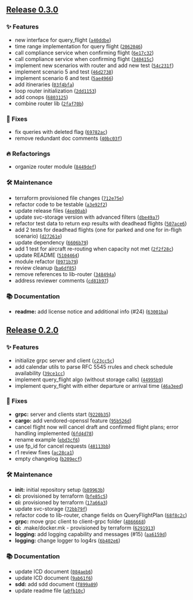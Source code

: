 ## [Release 0.3.0](https://github.com/Arrow-air/svc-scheduler/releases/tag/v0.3.0)

### ✨ Features

- new interface for query_flight ([`a40ddbe`](https://github.com/Arrow-air/svc-scheduler/commit/a40ddbee3cb68e1ba1912230b30e3cdf8876338b))
- time range implementation for query flight ([`2062046`](https://github.com/Arrow-air/svc-scheduler/commit/20620467c76711afb4197a00694a11b01c9cbe4f))
- call compliance service when confirming flight ([`6e17c32`](https://github.com/Arrow-air/svc-scheduler/commit/6e17c3212a0a94359cc6b26cc9c49c745fd41ee7))
- call compliance service when confirming flight ([`340415c`](https://github.com/Arrow-air/svc-scheduler/commit/340415c569d71ed4fee3e3ef5dd461dadb766b62))
- implement new scenarios with router and add new test ([`54c231f`](https://github.com/Arrow-air/svc-scheduler/commit/54c231f0953fd608f55109c8e365ead7ee004398))
- implement scenario 5 and test ([`46d2738`](https://github.com/Arrow-air/svc-scheduler/commit/46d273843e4024f8fc72f1a383457471b52fb721))
- implement scenario 6 and test ([`5ae4966`](https://github.com/Arrow-air/svc-scheduler/commit/5ae4966ddcb36f61cb744874ab77ad07cb647db2))
- add itineraries ([`03f4bfa`](https://github.com/Arrow-air/svc-scheduler/commit/03f4bfac051bc79b4c75a23765f23a3da707a91f))
- loop router initialization ([`2dd1153`](https://github.com/Arrow-air/svc-scheduler/commit/2dd115391178dc2d2844511bf8c9bab14efcf1eb))
- add conops ([`6803125`](https://github.com/Arrow-air/svc-scheduler/commit/68031259964d458f8968ffa33dff9d9a96799fb0))
- combine router lib ([`2faf70b`](https://github.com/Arrow-air/svc-scheduler/commit/2faf70b7c2d24dfc051cc3528fc4e41e69a78521))

### 🐛 Fixes

- fix queries with deleted flag ([`69782ac`](https://github.com/Arrow-air/svc-scheduler/commit/69782ac33bf4ed8d2a8fbc6bedf37a54377922c1))
- remove redundant doc comments ([`40bc03f`](https://github.com/Arrow-air/svc-scheduler/commit/40bc03fd1a12f4deba6ccb97bc40a492435ed49a))

### 🔥 Refactorings

- organize router module ([`8449def`](https://github.com/Arrow-air/svc-scheduler/commit/8449defbbed19cb785f7b3cd6ec785ed62c84dda))

### 🛠 Maintenance

- terraform provisioned file changes ([`712e75e`](https://github.com/Arrow-air/svc-scheduler/commit/712e75ebf9efd3c30dfd1f9cb6b0623ae5256d9c))
- refactor code to be testable ([`a3e92f2`](https://github.com/Arrow-air/svc-scheduler/commit/a3e92f2d120ba6cba715e96dee2af26505627914))
- update release files ([`4ee00ab`](https://github.com/Arrow-air/svc-scheduler/commit/4ee00abe4085f0b1d11b0cc091567c33601b9e0c))
- update svc-storage version with advanced filters ([`dbe49a7`](https://github.com/Arrow-air/svc-scheduler/commit/dbe49a76a6f05214eff278fabf0bef6f7be8e82e))
- refactor test data to return exp results with deadhead flights ([`507ace6`](https://github.com/Arrow-air/svc-scheduler/commit/507ace6040dfceb117a881eb3dcc5b8e103dcde4))
- add 2 tests for deadhead flights (one for parked and one for in-fligh scenario) ([`d27261e`](https://github.com/Arrow-air/svc-scheduler/commit/d27261e3a6d1be1e4d6ae1a5f78812dd2f8144e1))
- update dependency ([`6606b79`](https://github.com/Arrow-air/svc-scheduler/commit/6606b7973b482eb37293af93a1f17c22c21a4435))
- add 1 test for aircraft re-routing when capacity not met ([`2f2f28c`](https://github.com/Arrow-air/svc-scheduler/commit/2f2f28c872d20a351a0c9713e86fe98dc41b2cad))
- update README ([`5104464`](https://github.com/Arrow-air/svc-scheduler/commit/51044640ae1dfd382b1bb08d0381539a22b6d617))
- module refactor ([`0971b79`](https://github.com/Arrow-air/svc-scheduler/commit/0971b790dee345d69635bce17032dc95620554ab))
- review cleanup ([`ba6df85`](https://github.com/Arrow-air/svc-scheduler/commit/ba6df8542df9d318add8c11f0d399a05bf227919))
- remove references to lib-router ([`348494a`](https://github.com/Arrow-air/svc-scheduler/commit/348494a92e45c0ac80d85a0e25868aef4b4f5888))
- address reviewer comments ([`cd81b97`](https://github.com/Arrow-air/svc-scheduler/commit/cd81b978e79180ca872b794a32e7fb03f7ff3663))

### 📚 Documentation

-  **readme:** add license notice and additional info (#24) ([`63001ba`](https://github.com/Arrow-air/svc-scheduler/commit/63001ba7134bf77490c72aeaa5c455e139417e40))

## [Release 0.2.0](https://github.com/Arrow-air/svc-scheduler/releases/tag/v0.2.0)

### ✨ Features

- initialize grpc server and client ([`c23cc5c`](https://github.com/Arrow-air/svc-scheduler/commit/c23cc5ced93a28cc10244595f364a8a74cfb15ca))
- add calendar utils to parse RFC 5545 rrules and check schedule availability ([`39ce1cc`](https://github.com/Arrow-air/svc-scheduler/commit/39ce1ccdc4b72e617612f3a64fcc33dc5f9b0fb6))
- implement query_flight algo (without storage calls) ([`44995b9`](https://github.com/Arrow-air/svc-scheduler/commit/44995b91007a9326fdfc9085403c712e27c6f335))
- implement query_flight with either departure or arrival time ([`46a3eed`](https://github.com/Arrow-air/svc-scheduler/commit/46a3eed2ac642670fae78641571dedbcb99eeb33))

### 🐛 Fixes

-  **grpc:** server and clients start ([`9220b35`](https://github.com/Arrow-air/svc-scheduler/commit/9220b3548fb7c8682633f7d15d7d3af0e84115f6))
-  **cargo:** add vendored-openssl feature ([`95b526d`](https://github.com/Arrow-air/svc-scheduler/commit/95b526db43357dc3884946af2a51d2945d27dbbc))
- cancel flight now will cancel draft and confirmed flight plans; error handling implemented ([`6fd4d78`](https://github.com/Arrow-air/svc-scheduler/commit/6fd4d7810ef46f0de0e3594c470f80b2f7496516))
- rename example ([`ebd3cf6`](https://github.com/Arrow-air/svc-scheduler/commit/ebd3cf67e56fa5e0d94a57fffc90ca4a45335eb9))
- use fp_id for cancel requests ([`48113bb`](https://github.com/Arrow-air/svc-scheduler/commit/48113bb6706b1fef2b8de5ea222e6de371dfba35))
- r1 review fixes ([`ac28ca1`](https://github.com/Arrow-air/svc-scheduler/commit/ac28ca197bdbb18f583659144a79e5940ef888c8))
- empty changelog ([`b209ecf`](https://github.com/Arrow-air/svc-scheduler/commit/b209ecf524f26f863b58775d324a28946277fc48))

### 🛠 Maintenance

-  **init:** initial repository setup ([`b89963b`](https://github.com/Arrow-air/svc-scheduler/commit/b89963b838f66d6e13422d8884efd4660e489bbf))
-  **ci:** provisioned by terraform ([`bfe85c5`](https://github.com/Arrow-air/svc-scheduler/commit/bfe85c5ed82d8732e45486a1616902f38a737359))
-  **ci:** provisioned by terraform ([`17a66a3`](https://github.com/Arrow-air/svc-scheduler/commit/17a66a32b49ff2a03c91577eb6b833c8bd76054a))
- update svc-storage ([`72bb79f`](https://github.com/Arrow-air/svc-scheduler/commit/72bb79f64be955a133aba66690fa32eab9fe2436))
- refactor code to lib-router, change fields on QueryFlightPlan ([`68f8c2c`](https://github.com/Arrow-air/svc-scheduler/commit/68f8c2c59dcb6e52916c1537a2bfd764cf47a3e0))
-  **grpc:** move grpc client to client-grpc folder ([`4866668`](https://github.com/Arrow-air/svc-scheduler/commit/4866668b39bf3f7f60b693162c3483eafed1bf0c))
-  **ci:** .make/docker.mk - provisioned by terraform ([`6291913`](https://github.com/Arrow-air/svc-scheduler/commit/6291913171919fd9f3c5ba88af3744e36cfd7dab))
-  **logging:** add logging capability and messages (#15) ([`aa6159d`](https://github.com/Arrow-air/svc-scheduler/commit/aa6159d20fe3e46f751bf93090635fa96b3408b8))
-  **logging:** change logger to log4rs ([`6b402e6`](https://github.com/Arrow-air/svc-scheduler/commit/6b402e667b7ddcda0dc555f23c343c10149159b4))

### 📚 Documentation

- update ICD document ([`084aeb6`](https://github.com/Arrow-air/svc-scheduler/commit/084aeb64da97fd00b4ed093eb69d381570b1777a))
- update ICD document ([`9ab61f6`](https://github.com/Arrow-air/svc-scheduler/commit/9ab61f60c0a93f8f6a3768d21c927dff1024e370))
-  **sdd:** add sdd document ([`f899a89`](https://github.com/Arrow-air/svc-scheduler/commit/f899a89d820b4e5c2a817a4c5929cca98ed6a403))
- update readme file ([`a0fb10c`](https://github.com/Arrow-air/svc-scheduler/commit/a0fb10c3ae5e9e94ba798bc3dfc6acab1740d5bc))
